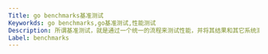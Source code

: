 ```yaml
---
Title: go benchmarks基准测试
Keyworkds: go benchmarks,go基准测试,性能测试
Description: 所谓基准测试，就是通过一个统一的流程来测试性能，并将其结果和其它系统测到的结果或一个被广泛接受的标准相比较的行为。
Label: benchmarks
---
```


